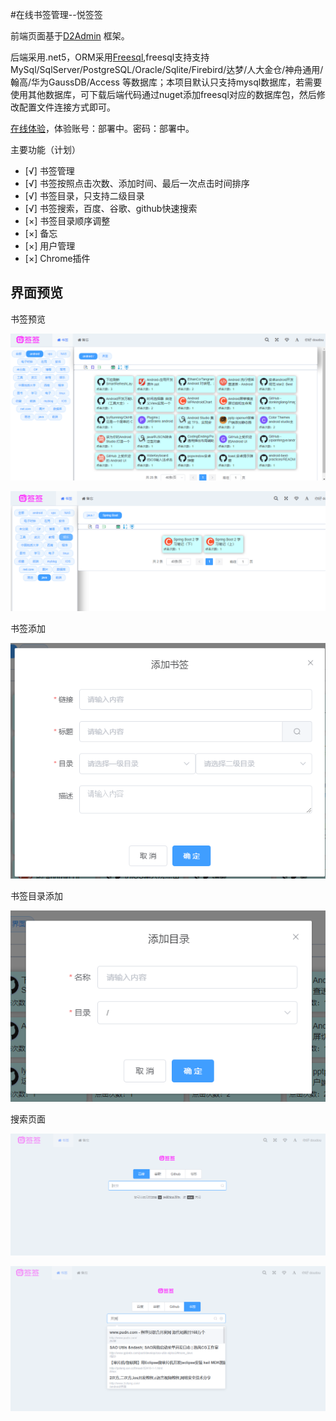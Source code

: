
#在线书签管理--悦签签

前端页面基于[D2Admin](https://github.com/d2-projects/d2-admin) 框架。

后端采用.net5，ORM采用[Freesql](https://github.com/dotnetcore/FreeSql),freesql支持支持 MySql/SqlServer/PostgreSQL/Oracle/Sqlite/Firebird/达梦/人大金仓/神舟通用/翰高/华为GaussDB/Access 等数据库；本项目默认只支持mysql数据库，若需要使用其他数据库，可下载后端代码通过nuget添加freesql对应的数据库包，然后修改配置文件连接方式即可。

[在线体验](http://testmark.20200105.xyz/ "在线书签管理系统")，体验账号：部署中。密码：部署中。

主要功能（计划）

- [√] 书签管理
- [√] 书签按照点击次数、添加时间、最后一次点击时间排序
- [√] 书签目录，只支持二级目录
- [√] 书签搜索，百度、谷歌、github快速搜索
- [×] 书签目录顺序调整
- [×] 备忘
- [×] 用户管理
- [×] Chrome插件

界面预览
-------
书签预览

![preview](https://github.com/pi-dan/YueQianQian_VUE/blob/main/images/pre1.png?raw=true)

![preview](https://github.com/pi-dan/YueQianQian_VUE/blob/main/images/pre6.png?raw=true)

书签添加

![preview](https://github.com/pi-dan/YueQianQian_VUE/blob/main/images/pre2.png?raw=true)

书签目录添加

![preview](https://github.com/pi-dan/YueQianQian_VUE/blob/main/images/pre3.png?raw=true)

搜索页面

![preview](https://github.com/pi-dan/YueQianQian_VUE/blob/main/images/pre4.png?raw=true)

![preview](https://github.com/pi-dan/YueQianQian_VUE/blob/main/images/pre5.png?raw=true)